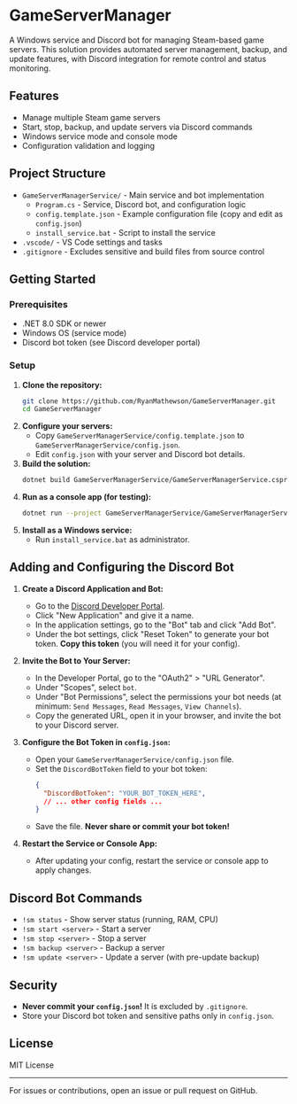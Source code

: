 # GameServerManager

A Windows service and Discord bot for managing Steam-based game servers. This solution provides automated server management, backup, and update features, with Discord integration for remote control and status monitoring.

## Features
- Manage multiple Steam game servers
- Start, stop, backup, and update servers via Discord commands
- Windows service mode and console mode
- Configuration validation and logging

## Project Structure
- `GameServerManagerService/` - Main service and bot implementation
  - `Program.cs` - Service, Discord bot, and configuration logic
  - `config.template.json` - Example configuration file (copy and edit as `config.json`)
  - `install_service.bat` - Script to install the service
- `.vscode/` - VS Code settings and tasks
- `.gitignore` - Excludes sensitive and build files from source control

## Getting Started

### Prerequisites
- .NET 8.0 SDK or newer
- Windows OS (service mode)
- Discord bot token (see Discord developer portal)

### Setup
1. **Clone the repository:**
   ```sh
   git clone https://github.com/RyanMathewson/GameServerManager.git
   cd GameServerManager
   ```
2. **Configure your servers:**
   - Copy `GameServerManagerService/config.template.json` to `GameServerManagerService/config.json`.
   - Edit `config.json` with your server and Discord bot details.
3. **Build the solution:**
   ```sh
   dotnet build GameServerManagerService/GameServerManagerService.csproj
   ```
4. **Run as a console app (for testing):**
   ```sh
   dotnet run --project GameServerManagerService/GameServerManagerService.csproj -- --console
   ```
5. **Install as a Windows service:**
   - Run `install_service.bat` as administrator.

## Adding and Configuring the Discord Bot

1. **Create a Discord Application and Bot:**
   - Go to the [Discord Developer Portal](https://discord.com/developers/applications).
   - Click "New Application" and give it a name.
   - In the application settings, go to the "Bot" tab and click "Add Bot".
   - Under the bot settings, click "Reset Token" to generate your bot token. **Copy this token** (you will need it for your config).

2. **Invite the Bot to Your Server:**
   - In the Developer Portal, go to the "OAuth2" > "URL Generator".
   - Under "Scopes", select `bot`.
   - Under "Bot Permissions", select the permissions your bot needs (at minimum: `Send Messages`, `Read Messages`, `View Channels`).
   - Copy the generated URL, open it in your browser, and invite the bot to your Discord server.

3. **Configure the Bot Token in `config.json`:**
   - Open your `GameServerManagerService/config.json` file.
   - Set the `DiscordBotToken` field to your bot token:
     ```json
     {
       "DiscordBotToken": "YOUR_BOT_TOKEN_HERE",
       // ... other config fields ...
     }
     ```
   - Save the file. **Never share or commit your bot token!**

4. **Restart the Service or Console App:**
   - After updating your config, restart the service or console app to apply changes.

## Discord Bot Commands
- `!sm status` - Show server status (running, RAM, CPU)
- `!sm start <server>` - Start a server
- `!sm stop <server>` - Stop a server
- `!sm backup <server>` - Backup a server
- `!sm update <server>` - Update a server (with pre-update backup)

## Security
- **Never commit your `config.json`!** It is excluded by `.gitignore`.
- Store your Discord bot token and sensitive paths only in `config.json`.

## License
MIT License

---

For issues or contributions, open an issue or pull request on GitHub.
